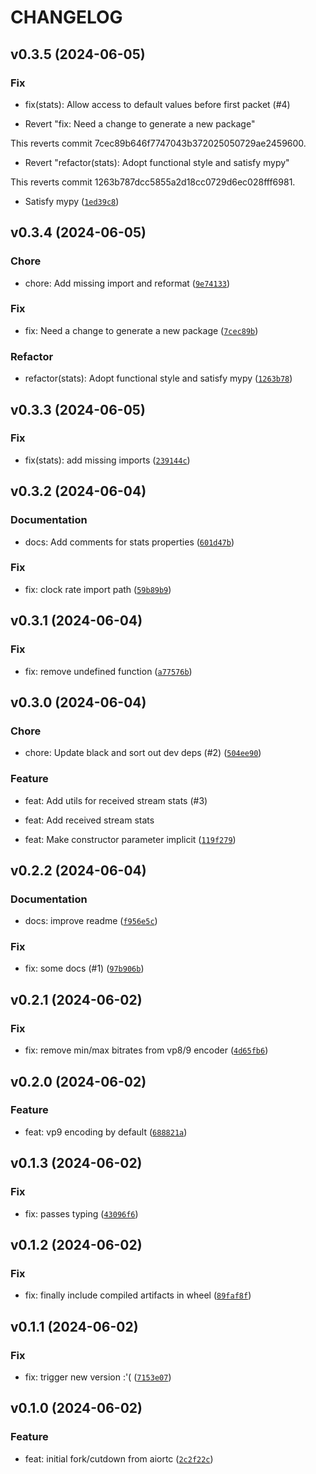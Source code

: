# CHANGELOG



## v0.3.5 (2024-06-05)

### Fix

* fix(stats): Allow access to default values before first packet (#4)

* Revert &#34;fix: Need a change to generate a new package&#34;

This reverts commit 7cec89b646f7747043b372025050729ae2459600.

* Revert &#34;refactor(stats): Adopt functional style and satisfy mypy&#34;

This reverts commit 1263b787dcc5855a2d18cc0729d6ec028fff6981.

* Satisfy mypy ([`1ed39c8`](https://github.com/tutorintelligence/vpx-rtp-py/commit/1ed39c8d0b2281e6133a9a3e829fbfcc7a77013c))


## v0.3.4 (2024-06-05)

### Chore

* chore: Add missing import and reformat ([`9e74133`](https://github.com/tutorintelligence/vpx-rtp-py/commit/9e74133090a5315765fbbeb2791383dc73e2b712))

### Fix

* fix: Need a change to generate a new package ([`7cec89b`](https://github.com/tutorintelligence/vpx-rtp-py/commit/7cec89b646f7747043b372025050729ae2459600))

### Refactor

* refactor(stats): Adopt functional style and satisfy mypy ([`1263b78`](https://github.com/tutorintelligence/vpx-rtp-py/commit/1263b787dcc5855a2d18cc0729d6ec028fff6981))


## v0.3.3 (2024-06-05)

### Fix

* fix(stats): add missing imports ([`239144c`](https://github.com/tutorintelligence/vpx-rtp-py/commit/239144c6651c9aeb7ace888142cb0ecded31fbf7))


## v0.3.2 (2024-06-04)

### Documentation

* docs: Add comments for stats properties ([`601d47b`](https://github.com/tutorintelligence/vpx-rtp-py/commit/601d47b07a7ce0af94d2f785a217caf6d122c31c))

### Fix

* fix: clock rate import path ([`59b89b9`](https://github.com/tutorintelligence/vpx-rtp-py/commit/59b89b983061e76000909fef29885267a97ae51a))


## v0.3.1 (2024-06-04)

### Fix

* fix: remove undefined function ([`a77576b`](https://github.com/tutorintelligence/vpx-rtp-py/commit/a77576bb1fe6627b4de69c421a9986914b8d92ef))


## v0.3.0 (2024-06-04)

### Chore

* chore: Update black and sort out dev deps (#2) ([`504ee90`](https://github.com/tutorintelligence/vpx-rtp-py/commit/504ee90f7d43f66e6299ecf3c838bc8e93e7172a))

### Feature

* feat: Add utils for received stream stats (#3)

* feat: Add received stream stats

* feat: Make constructor parameter implicit ([`119f279`](https://github.com/tutorintelligence/vpx-rtp-py/commit/119f2795c38f806580147c0398cd4d439b8e5a64))


## v0.2.2 (2024-06-04)

### Documentation

* docs: improve readme ([`f956e5c`](https://github.com/tutorintelligence/vpx-rtp-py/commit/f956e5c8fabd135f217517947e0ab408c10aa493))

### Fix

* fix: some docs (#1) ([`97b906b`](https://github.com/tutorintelligence/vpx-rtp-py/commit/97b906b6e21a5e36005dbdc619179e67e5b41ff4))


## v0.2.1 (2024-06-02)

### Fix

* fix: remove min/max bitrates from vp8/9 encoder ([`4d65fb6`](https://github.com/tutorintelligence/vpx-rtp-py/commit/4d65fb6898860ef7b3da3250a6292b428437d048))


## v0.2.0 (2024-06-02)

### Feature

* feat: vp9 encoding by default ([`688821a`](https://github.com/tutorintelligence/vpx-rtp-py/commit/688821ae53f917c3b85e833443eac12f45b39e73))


## v0.1.3 (2024-06-02)

### Fix

* fix: passes typing ([`43096f6`](https://github.com/tutorintelligence/vpx-rtp-py/commit/43096f6d242791dc363e4186432cd4fec1cd1ee1))


## v0.1.2 (2024-06-02)

### Fix

* fix: finally include compiled artifacts in wheel ([`89faf8f`](https://github.com/tutorintelligence/vpx-rtp-py/commit/89faf8f6c5287c06d496b202899474a9bcf035a0))


## v0.1.1 (2024-06-02)

### Fix

* fix: trigger new version :&#39;( ([`7153e07`](https://github.com/tutorintelligence/vpx-rtp-py/commit/7153e07a8a447ad9c9421023639efed0259bdd6c))


## v0.1.0 (2024-06-02)

### Feature

* feat: initial fork/cutdown from aiortc ([`2c2f22c`](https://github.com/tutorintelligence/vpx-rtp-py/commit/2c2f22c3c502736b8be92e75319e223f9d3437f4))
